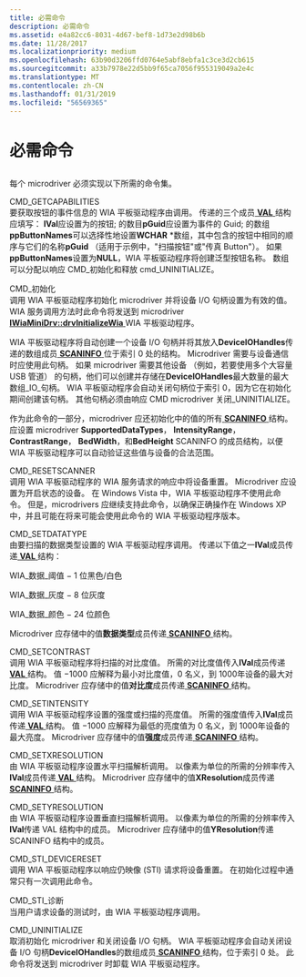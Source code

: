 ```yaml
---
title: 必需命令
description: 必需命令
ms.assetid: e4a82cc6-8031-4d67-bef8-1d73e2d98b6b
ms.date: 11/28/2017
ms.localizationpriority: medium
ms.openlocfilehash: 63b90d3206ffd0764e5abf8ebfa1c3ce3d2cb615
ms.sourcegitcommit: a33b7978e22d5bb9f65ca7056f955319049a2e4c
ms.translationtype: MT
ms.contentlocale: zh-CN
ms.lasthandoff: 01/31/2019
ms.locfileid: "56569365"
---
```

# <a name="required-commands"></a>必需命令


## <span id="ddk_required_commands_si"></span><span id="DDK_REQUIRED_COMMANDS_SI"></span>


每个 microdriver 必须实现以下所需的命令集。

<span id="CMD_GETCAPABILITIES"></span><span id="cmd_getcapabilities"></span>CMD\_GETCAPABILITIES  
要获取按钮的事件信息的 WIA 平板驱动程序由调用。 传递的三个成员[ **VAL** ](https://msdn.microsoft.com/library/windows/hardware/ff548627)结构应填写： **lVal**应设置为的按钮; 的数目**pGuid**应设置为事件的 Guid; 的数组**ppButtonNames**可以选择性地设置**WCHAR** \*数组，其中包含的按钮中相同的顺序与它们的名称**pGuid** （适用于示例中，"扫描按钮"或"传真 Button"）。 如果**ppButtonNames**设置为**NULL**，WIA 平板驱动程序将创建泛型按钮名称。 数组可以分配以响应 CMD\_初始化和释放 cmd\_UNINITIALIZE。

<span id="CMD_INITIALIZE"></span><span id="cmd_initialize"></span>CMD\_初始化  
调用 WIA 平板驱动程序初始化 microdriver 并将设备 I/O 句柄设置为有效的值。 WIA 服务调用方法时此命令将发送到 microdriver [ **IWiaMiniDrv::drvInitializeWia** ](https://msdn.microsoft.com/library/windows/hardware/ff544986) WIA 平板驱动程序。

WIA 平板驱动程序将自动创建一个设备 I/O 句柄并将其放入**DeviceIOHandles**传递的数组成员[ **SCANINFO** ](https://msdn.microsoft.com/library/windows/hardware/ff547361)位于索引 0 处的结构。 Microdriver 需要与设备通信时应使用此句柄。 如果 microdriver 需要其他设备 （例如，若要使用多个大容量 USB 管道） 的句柄，他们可以创建并存储在**DeviceIOHandles**最大数量的最大数组\_IO\_句柄。 WIA 平板驱动程序会自动关闭句柄位于索引 0，因为它在初始化期间创建该句柄。 其他句柄必须由响应 CMD microdriver 关闭\_UNINITIALIZE。

作为此命令的一部分，microdriver 应还初始化中的值的所有[ **SCANINFO** ](https://msdn.microsoft.com/library/windows/hardware/ff547361)结构。 应设置 microdriver **SupportedDataTypes**， **IntensityRange**， **ContrastRange**， **BedWidth**，和**BedHeight** SCANINFO 的成员结构，以便 WIA 平板驱动程序可以自动验证这些值与设备的合法范围。

<span id="CMD_RESETSCANNER"></span><span id="cmd_resetscanner"></span>CMD\_RESETSCANNER  
调用 WIA 平板驱动程序的 WIA 服务请求的响应中将设备重置。 Microdriver 应设置为开启状态的设备。 在 Windows Vista 中，WIA 平板驱动程序不使用此命令。 但是，microdrivers 应继续支持此命令，以确保正确操作在 Windows XP 中，并且可能在将来可能会使用此命令的 WIA 平板驱动程序版本。

<span id="CMD_SETDATATYPE"></span><span id="cmd_setdatatype"></span>CMD\_SETDATATYPE  
由要扫描的数据类型设置的 WIA 平板驱动程序调用。 传递以下值之一**lVal**成员传递[ **VAL** ](https://msdn.microsoft.com/library/windows/hardware/ff548627)结构：

WIA\_数据\_阈值 − 1 位黑色/白色

WIA\_数据\_灰度 − 8 位灰度

WIA\_数据\_颜色 − 24 位颜色

Microdriver 应存储中的值**数据类型**成员传递[ **SCANINFO** ](https://msdn.microsoft.com/library/windows/hardware/ff547361)结构。

<span id="CMD_SETCONTRAST"></span><span id="cmd_setcontrast"></span>CMD\_SETCONTRAST  
调用 WIA 平板驱动程序将扫描的对比度值。 所需的对比度值传入**lVal**成员传递[ **VAL** ](https://msdn.microsoft.com/library/windows/hardware/ff548627)结构。 值 −1000 应解释为最小对比度值，0 名义，到 1000年设备的最大对比度。 Microdriver 应存储中的值**对比度**成员传递[ **SCANINFO** ](https://msdn.microsoft.com/library/windows/hardware/ff547361)结构。

<span id="CMD_SETINTENSITY"></span><span id="cmd_setintensity"></span>CMD\_SETINTENSITY  
调用 WIA 平板驱动程序设置的强度或扫描的亮度值。 所需的强度值传入**lVal**成员传递[ **VAL** ](https://msdn.microsoft.com/library/windows/hardware/ff548627)结构。 值 −1000 应解释为最低的亮度值为 0 名义，到 1000年设备的最大亮度。 Microdriver 应存储中的值**强度**成员传递[ **SCANINFO** ](https://msdn.microsoft.com/library/windows/hardware/ff547361)结构。

<span id="CMD_SETXRESOLUTION"></span><span id="cmd_setxresolution"></span>CMD\_SETXRESOLUTION  
由 WIA 平板驱动程序设置水平扫描解析调用。 以像素为单位的所需的分辨率传入**lVal**成员传递[ **VAL** ](https://msdn.microsoft.com/library/windows/hardware/ff548627)结构。 Microdriver 应存储中的值**XResolution**成员传递[ **SCANINFO** ](https://msdn.microsoft.com/library/windows/hardware/ff547361)结构。

<span id="CMD_SETYRESOLUTION"></span><span id="cmd_setyresolution"></span>CMD\_SETYRESOLUTION  
由 WIA 平板驱动程序设置垂直扫描解析调用。 以像素为单位的所需的分辨率传入**lVal**传递 VAL 结构中的成员。 Microdriver 应存储中的值**YResolution**传递 SCANINFO 结构中的成员。

<span id="CMD_STI_DEVICERESET"></span><span id="cmd_sti_devicereset"></span>CMD\_STI\_DEVICERESET  
调用 WIA 平板驱动程序以响应仍映像 (STI) 请求将设备重置。 在初始化过程中通常只有一次调用此命令。

<span id="CMD_STI_DIAGNOSTIC"></span><span id="cmd_sti_diagnostic"></span>CMD\_STI\_诊断  
当用户请求设备的测试时，由 WIA 平板驱动程序调用。

<span id="CMD_UNINITIALIZE"></span><span id="cmd_uninitialize"></span>CMD\_UNINITIALIZE  
取消初始化 microdriver 和关闭设备 I/O 句柄。 WIA 平板驱动程序会自动关闭设备 I/O 句柄**DeviceIOHandles**的数组成员[ **SCANINFO** ](https://msdn.microsoft.com/library/windows/hardware/ff547361)结构，位于索引 0 处。 此命令将发送到 microdriver 时卸载 WIA 平板驱动程序。

 

 





